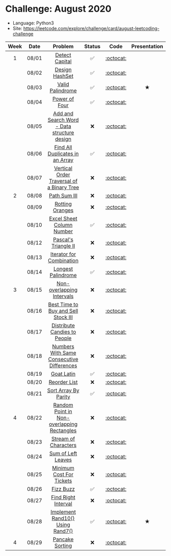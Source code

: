 # Challenge: August 2020
* Language: Python3
* Site: https://leetcode.com/explore/challenge/card/august-leetcoding-challenge

|Week|Date|Problem|Status|Code|Presentation|
|:--:|:--:|:--:|:--:|:--:|:--:|
|1|08/01|[Detect Capital](https://leetcode.com/explore/challenge/card/august-leetcoding-challenge/549/week-1-august-1st-august-7th/3409/)|✅|[:octocat:](./0801.py)||
||08/02|[Design HashSet](https://leetcode.com/explore/challenge/card/august-leetcoding-challenge/549/week-1-august-1st-august-7th/3410/)|✅|[:octocat:](./0802.py)||
||08/03|[Valid Palindrome](https://leetcode.com/explore/challenge/card/august-leetcoding-challenge/549/week-1-august-1st-august-7th/3411/)|✅|[:octocat:](./0803.py)|★|
||08/04|[Power of Four](https://leetcode.com/explore/challenge/card/august-leetcoding-challenge/549/week-1-august-1st-august-7th/3412/)|✅|[:octocat:](./0804.py)||
||08/05|[Add and Search Word - Data structure design](https://leetcode.com/explore/challenge/card/august-leetcoding-challenge/549/week-1-august-1st-august-7th/3413/)|❌|[:octocat:](./0805.py)||
||08/06|[Find All Duplicates in an Array](https://leetcode.com/explore/challenge/card/august-leetcoding-challenge/549/week-1-august-1st-august-7th/3414/)|✅|[:octocat:](./0806.py)||
||08/07|[Vertical Order Traversal of a Binary Tree](https://leetcode.com/explore/challenge/card/august-leetcoding-challenge/549/week-1-august-1st-august-7th/3415/)|❌|[:octocat:](./0807.py)||
|2|08/08|[Path Sum III](https://leetcode.com/explore/challenge/card/august-leetcoding-challenge/550/week-2-august-8th-august-14th/3417/)|❌|[:octocat:](./0808.py)||
||08/09|[Rotting Oranges](https://leetcode.com/explore/challenge/card/august-leetcoding-challenge/550/week-2-august-8th-august-14th/3418/)|❌|[:octocat:](./0809.py)||
||08/10|[Excel Sheet Column Number](https://leetcode.com/explore/challenge/card/august-leetcoding-challenge/550/week-2-august-8th-august-14th/3419/)|✅|[:octocat:](./0810.py)||
||08/12|[Pascal's Triangle II](https://leetcode.com/explore/challenge/card/august-leetcoding-challenge/550/week-2-august-8th-august-14th/3421/)|❌|[:octocat:](./0812.py)||
||08/13|[Iterator for Combination](https://leetcode.com/explore/challenge/card/august-leetcoding-challenge/550/week-2-august-8th-august-14th/3422/)|❌|[:octocat:](./0813.py)||
||08/14|[Longest Palindrome](https://leetcode.com/explore/challenge/card/august-leetcoding-challenge/550/week-2-august-8th-august-14th/3423/)|✅|[:octocat:](./0814.py)||
|3|08/15|[Non-overlapping Intervals](https://leetcode.com/explore/challenge/card/august-leetcoding-challenge/551/week-3-august-15th-august-21st/3425/)|❌|[:octocat:](./0815.py)||
||08/16|[Best Time to Buy and Sell Stock III](https://leetcode.com/explore/challenge/card/august-leetcoding-challenge/551/week-3-august-15th-august-21st/3426/)|❌|[:octocat:](./0816.py)||
||08/17|[Distribute Candies to People](https://leetcode.com/explore/challenge/card/august-leetcoding-challenge/551/week-3-august-15th-august-21st/3427/)|❌|[:octocat:](./0817.py)||
||08/18|[Numbers With Same Consecutive Differences](https://leetcode.com/explore/challenge/card/august-leetcoding-challenge/551/week-3-august-15th-august-21st/3428/)|❌|[:octocat:](./0818.py)||
||08/19|[Goat Latin](https://leetcode.com/explore/challenge/card/august-leetcoding-challenge/551/week-3-august-15th-august-21st/3429/)|✅|[:octocat:](./0819.py)||
||08/20|[Reorder List](https://leetcode.com/explore/challenge/card/august-leetcoding-challenge/551/week-3-august-15th-august-21st/3430/)|❌|[:octocat:](./0820.py)||
||08/21|[Sort Array By Parity](https://leetcode.com/explore/challenge/card/august-leetcoding-challenge/551/week-3-august-15th-august-21st/3431/)|✅|[:octocat:](./0821.py)||
|4|08/22|[Random Point in Non-overlapping Rectangles](https://leetcode.com/explore/challenge/card/august-leetcoding-challenge/552/week-4-august-22nd-august-28th/3433/)|❌|[:octocat:](./0822.py)||
||08/23|[Stream of Characters](https://leetcode.com/explore/challenge/card/august-leetcoding-challenge/552/week-4-august-22nd-august-28th/3434/)|❌|[:octocat:](./0823.py)||
||08/24|[Sum of Left Leaves](https://leetcode.com/explore/challenge/card/august-leetcoding-challenge/552/week-4-august-22nd-august-28th/3435/)|❌|[:octocat:](./0824.py)||
||08/25|[Minimum Cost For Tickets](https://leetcode.com/explore/challenge/card/august-leetcoding-challenge/552/week-4-august-22nd-august-28th/3436/)|❌|[:octocat:](./0825.py)||
||08/26|[Fizz Buzz](https://leetcode.com/explore/challenge/card/august-leetcoding-challenge/552/week-4-august-22nd-august-28th/3437/)|✅|[:octocat:](./0826.py)||
||08/27|[Find Right Interval](https://leetcode.com/explore/challenge/card/august-leetcoding-challenge/552/week-4-august-22nd-august-28th/3438/)|❌|[:octocat:](./0827.py)||
||08/28|[Implement Rand10() Using Rand7()](https://leetcode.com/explore/challenge/card/august-leetcoding-challenge/552/week-4-august-22nd-august-28th/3439/)|✅|[:octocat:](./0828.py)|★|
|4|08/29|[Pancake Sorting](https://leetcode.com/explore/challenge/card/august-leetcoding-challenge/553/week-5-august-29th-august-31st/3441/)|❌|[:octocat:](./0829.py)||
